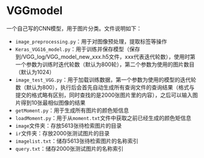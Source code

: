 # VGGmodel

一个自己写的CNN模型，用于图片分类。文件说明如下：

* `image_preprocessing.py`：用于对图像预处理，提取标签等操作
* `Keras_VGG16_model.py`：用于训练并保存模型（保存到/VGG_log/VGG_model_new_xxx.h5文件，xxx代表迭代轮数），使用时第一个参数为训练时迭代轮数（默认为800轮），第二个参数为使用的图片数目（默认为1024）
* `image_test_VGG.py`：用于加载训练数据，第一个参数为使用的模型的迭代轮数（默认为800），执行后会首先自动生成所有查询文件的查询结果（格式与提交的格式略有区别，同时查找的是2000张图片里的内容），之后可以输入图片得到10张最相似图像的结果
* `getMoment.py`：用于生成所有图片的颜色矩信息
* `loadMoment.py`：用于从`moment.txt`文件中获取之前已经生成的颜色矩信息
* `image`文件夹：存放5613张待检索图片的目录
* `ir`文件夹：存放2000张测试图片的目录
* `imagelist.txt`：储存5613张待检索图片的名称索引
* `query.txt`：储存2000张测试图片的名称索引